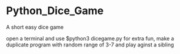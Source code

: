 # Python_Dice_Game
A short easy dice game

open a terminal and use $python3 dicegame.py
for extra fun, make a duplicate program with random range of 3-7 and play aginst a sibling
